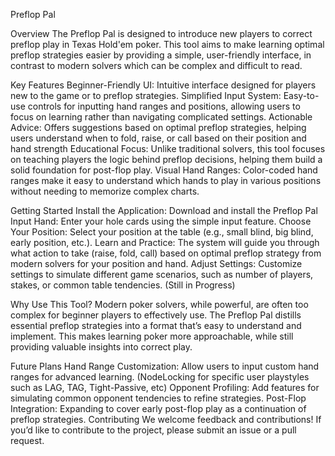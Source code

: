 Preflop Pal

Overview
The Preflop Pal is designed to introduce new players to correct preflop play in Texas Hold'em poker. This tool aims to make learning optimal preflop strategies easier by providing a simple, user-friendly interface, in contrast to modern solvers which can be complex and difficult to read.

Key Features
Beginner-Friendly UI: Intuitive interface designed for players new to the game or to preflop strategies.
Simplified Input System: Easy-to-use controls for inputting hand ranges and positions, allowing users to focus on learning rather than navigating complicated settings.
Actionable Advice: Offers suggestions based on optimal preflop strategies, helping users understand when to fold, raise, or call based on their position and hand strength
Educational Focus: Unlike traditional solvers, this tool focuses on teaching players the logic behind preflop decisions, helping them build a solid foundation for post-flop play.
Visual Hand Ranges: Color-coded hand ranges make it easy to understand which hands to play in various positions without needing to memorize complex charts.


Getting Started
Install the Application: Download and install the Preflop Pal
Input Hand: Enter your hole cards using the simple input feature.
Choose Your Position: Select your position at the table (e.g., small blind, big blind, early position, etc.).
Learn and Practice: The system will guide you through what action to take (raise, fold, call) based on optimal preflop strategy from modern solvers for your position and hand.
Adjust Settings: Customize settings to simulate different game scenarios, such as number of players, stakes, or common table tendencies. (Still in Progress)

Why Use This Tool?
Modern poker solvers, while powerful, are often too complex for beginner players to effectively use. The Preflop Pal distills essential preflop strategies into a format that’s easy to understand and implement. This makes learning poker more approachable, while still providing valuable insights into correct play.

Future Plans
Hand Range Customization: Allow users to input custom hand ranges for advanced learning. (NodeLocking for specific user playstyles such as LAG, TAG, Tight-Passive, etc)
Opponent Profiling: Add features for simulating common opponent tendencies to refine strategies.
Post-Flop Integration: Expanding to cover early post-flop play as a continuation of preflop strategies.
Contributing
We welcome feedback and contributions! If you’d like to contribute to the project, please submit an issue or a pull request.
